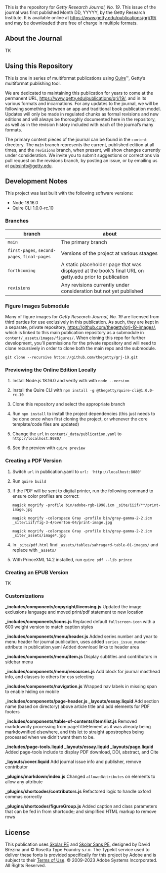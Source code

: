 This is the repository for *Getty Research Journal, No. 19*. This issue of the journal was first published Month DD, YYYYY, by the Getty Research Institute. It is available online at https://www.getty.edu/publications/grj/19/ and may be downloaded there free of charge in multiple formats.

## About the Journal

TK

## Using this Repository

This is one in series of multiformat publications using [Quire](http://quire.getty.edu)™, Getty’s multiformat publishing tool. 

We are dedicated to maintaining this publication for years to come at the permanent URL, https://www.getty.edu/publications/grj/19/, and in its various formats and incarnations. For any updates to the journal, we will be following something between an app and traditional book publication model. Updates will only be made in regulated chunks as formal revisions and new editions and will always be thoroughly documented here in the repository, as well as in the revision history included with each of the journal’s many formats.

The primary content pieces of the journal can be found in the `content` directory. The `main` branch represents the current, published edition at all times, and the `revisions` branch, when present, will show changes currently under consideration. We invite you to submit suggestions or corrections via pull request on the revisions branch, by posting an issue, or by emailing us at [pubsinfo@getty.edu](mailto:pubsinfo@getty.edu).

## Development Notes

This project was last built with the following software versions:

- Node 18.16.0
- Quire CLI 1.0.0-rc.10

### Branches

| branch | about |
| --- | --- |
| `main` | The primary branch |
| `first-pages`, `second-pages`, `final-pages`| Versions of the project at various staages |
| `forthcoming` | A static placeholder page that was displayed at the book’s final URL on getty.edu prior to publication |
| `revisions` | Any revisions currently under consideration but not yet published |

### Figure Images Submodule

Many of figure images for *Getty Research Journal, No. 19* are licensed from third parties for use exclusively in this publication. As such, they are kept in a separate, private repository, https://github.com/thegetty/grj-19-images/, which is linked to this main publication repository as a submodule in `content/_assets/images/figures/`. When cloning this repo for further development, you’ll permissions for the private repository and will need to clone recursively in order to clone both the main repo and the submodule.

```
git clone --recursive https://github.com/thegetty/grj-19.git
```

### Previewing the Online Edition Locally

1. Install Node.js 18.16.0 and verify with with `node --version`

2. Install the Quire CLI with `npm install -g @thegetty/quire-cli@1.0.0-rc.10`

3. Clone this repository and select the appropriate branch

4. Run `npm install` to install the project dependencies (this just needs to be done once when first cloning the project, or whenever the core template/code files are updated)

5. Change the `url` in `content/_data/publication.yaml` to `http://localhost:8080/`

6. See the preview with `quire preview`

### Creating a PDF Version

1. Switch `url` in publication.yaml to `url: 'http://localhost:8080'`

2. Run `quire build`

3. If the PDF will be sent to digital printer, run the following command to ensure color profiles are correct:

    ```
    magick mogrify -profile bin/adobe-rgb-1998.icm _site/iiif/**/print-image.jpg
    ```

    ```
    magick mogrify -colorspace Gray -profile bin/gray-gamma-2-2.icm _site/iiif/fig-3-4/overton-04/print-image.jpg
    ```

    ```
    magick mogrify -colorspace Gray -profile bin/gray-gamma-2-2.icm _site/_assets/image*.jpg
    ```

4. In `_site/pdf.html` find `_assets/tables/sahragard-table-01-images/` and replace with `_assets/`

5. With PrinceXML 14.2 installed, run `quire pdf --lib prince`

### Creating an EPUB Version

TK

### Customizations

**_includes/components/copyright/licensing.js**
Updated the image exclusions language and moved print/pdf statement to new location

**_includes/components/icons.js**
Replaced default `fullscreen-icon` with a 600 weight version to match caption styles

**_includes/components/menu/header.js**
Added series number and year to menu header for journal publication, uses added `series_issue_number` attribute in publication.yaml
Added download links to header area

**_includes/components/menu/item.js**
Display subtitles and contributors in sidebar menu

**_includes/components/menu/resources.js**
Add block for journal masthead info, and classes to others for css selecting

**_includes/components/navigation.js**
Wrapped nav labels in missing span to enable hiding on mobile

**_includes/components/page-header.js**
**_layouts/essay.liquid**
Add section name (based on directory) above article title and add elements for PDF footers

**_includes/components/table-of-contents/item/list.js**
Removed markdownify processing from pageTitleElement as it was already being markdownified elsewhere, and this let to straight apostrophes being processed when we didn't want them to be.

**_includes/page-tools.liquid**
**_layouts/essay.liquid**
**_layouts/page.liquid**
Added page-tools include to display PDF download, DOI, abstract, and Cite

**_layouts/cover.liquid**
Add journal issue info and publisher, remove contributor

**_plugins/markdown/index.js**
Changed `allowedAttributes` on elements to allow any attribute

**_plugins/shortcodes/contributors.js**
Refactored logic to handle oxford commas correctly

**_plugins/shortcodes/figureGroup.js**
Added caption and class parameters that can be fed in from shortcode; and simplified HTML markup to remove rows

## License

This publication uses [Skolar PE](https://rosettatype.com/SkolarPE) and [Skolar Sans PE](https://rosettatype.com/SkolarSansPE), designed by David Březina and © Rosetta Type Foundry s.r.o. The Typekit service used to deliver these fonts is provided specifically for this project by Adobe and is subject to their [Terms of Use](http://www.adobe.com/products/eulas/tou_typekit). © 2009-2023 Adobe Systems Incorporated. All Rights Reserved.